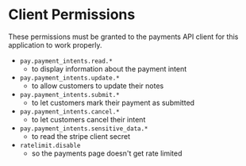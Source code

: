 # Client Permissions
These permissions must be granted to the payments API client for this application to work properly.

- `pay.payment_intents.read.*`
    - to display information about the payment intent
- `pay.payment_intents.update.*`
    - to allow customers to update their notes
- `pay.payment_intents.submit.*`
    - to let customers mark their payment as submitted
- `pay.payment_intents.cancel.*`
    - to let customers cancel their intent
- `pay.payment_intents.sensitive_data.*`
    - to read the stripe client secret
- `ratelimit.disable`
    - so the payments page doesn't get rate limited

